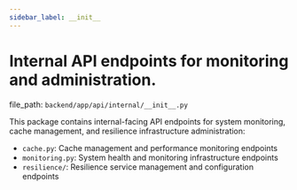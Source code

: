 ```yaml
---
sidebar_label: __init__
---
```


# Internal API endpoints for monitoring and administration.

  file_path: `backend/app/api/internal/__init__.py`

This package contains internal-facing API endpoints for system monitoring,
cache management, and resilience infrastructure administration:

- `cache.py`: Cache management and performance monitoring endpoints
- `monitoring.py`: System health and monitoring infrastructure endpoints  
- `resilience/`: Resilience service management and configuration endpoints
